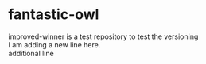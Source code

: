 # fantastic-owl
improved-winner is a test repository to test the versioning
<br/>
I am adding a new line here.
<br/>
additional line
